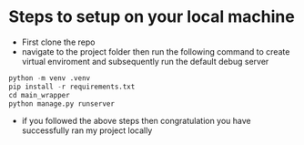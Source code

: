 # Steps to setup on your local machine
- First clone the repo
- navigate to the project folder then run the following command to create virtual enviroment and subsequently run the default debug server
```python
python -m venv .venv
pip install -r requirements.txt
cd main_wrapper
python manage.py runserver
```
- if you followed the above steps then congratulation you have successfully ran my project locally
